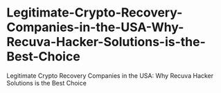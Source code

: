 # Legitimate-Crypto-Recovery-Companies-in-the-USA-Why-Recuva-Hacker-Solutions-is-the-Best-Choice
Legitimate Crypto Recovery Companies in the USA: Why Recuva Hacker Solutions is the Best Choice
